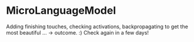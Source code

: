 # MicroLanguageModel
Adding finishing touches, checking activations, backpropagating to get the most beautiful ... -> outcome. :)
Check again in a few days!
